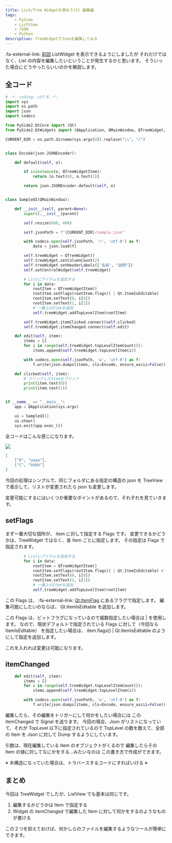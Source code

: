 ```yaml
---
title: List/Tree Widgetを使おう(2) 編集編
tags:
    - PySide
    - ListView
    - JSON
    - Python
description: TreeWidgetでJsonを編集してみる
---
```


:fa-external-link: [前回](./15_listwidget.md) ListWidget を表示できるようにしましたが
それだけではなく、List の内容を編集したいということが発生するかと思います。
そういった場合にどうやったらいいのかを解説します。

## 全コード

```python
# -*- coding: utf-8 -*-
import sys
import os.path
import json
import codecs

from PySide2.QtCore import (Qt)
from PySide2.QtWidgets import (QApplication, QMainWindow, QTreeWidget, QTreeWidgetItem)

CURRENT_DIR = os.path.dirname(sys.argv[0]).replace("\\", "/")


class Encode(json.JSONEncoder):

    def default(self, o):

        if isinstance(o, QTreeWidgetItem):
            return [o.text(0), o.text(1)]

        return json.JSONEncoder.default(self, o)


class SampleUI(QMainWindow):

    def __init__(self, parent=None):
        super().__init__(parent)

        self.resize(600, 400)

        self.jsonPath = f"{CURRENT_DIR}/sample.json"

        with codecs.open(self.jsonPath, 'r', 'utf-8') as f:
            data = json.load(f)

        self.treeWidget = QTreeWidget()
        self.treeWidget.setColumnCount(2)
        self.treeWidget.setHeaderLabels(['名前', "説明"])
        self.setCentralWidget(self.treeWidget)

        # Listにアイテムを追加する
        for i in data:
            rootItem = QTreeWidgetItem()
            rootItem.setFlags(rootItem.flags() | Qt.ItemIsEditable)
            rootItem.setText(0, i[0])
            rootItem.setText(1, i[1])
            # 一番上のItemを追加
            self.treeWidget.addTopLevelItem(rootItem)

        self.treeWidget.itemClicked.connect(self.clicked)
        self.treeWidget.itemChanged.connect(self.edit)

    def edit(self, item):
        items = []
        for i in range(self.treeWidget.topLevelItemCount()):
            items.append(self.treeWidget.topLevelItem(i))

        with codecs.open(self.jsonPath, 'w', 'utf-8') as f:
            f.write(json.dumps(items, cls=Encode, ensure_ascii=False))

    def clicked(self, item):
        # クリックしたItemをプリント
        print(item.text(0))
        print(item.text(1))


if __name__ == "__main__":
    app = QApplication(sys.argv)

    ui = SampleUI()
    ui.show()
    sys.exit(app.exec_())
```

全コードはこんな感じになります。

![](https://gyazo.com/9a3929a35983c28f44c243d3d9d4e760.gif)

```json
[
	["D", "aaaa"],
	["C", "bbbb"]
]
```

今回の処理はシンプルで、同じフォルダにある指定の構造の json を
TreeView で表示して、リストが変更されたら json も変更します。

変更可能にするにはいくつか重要なポイントがあるので、それぞれを見ていきます。

## setFlags

まず一番大切な個所が、 item に対して指定する Flags です。
変更できるかどうかは、TreeWidget ではなく、各 Item ごとに指定します。
その指定は Flags で指定されます。

```python
        # Listにアイテムを追加する
        for i in data:
            rootItem = QTreeWidgetItem()
            rootItem.setFlags(rootItem.flags() | Qt.ItemIsEditable) # この部分
            rootItem.setText(0, i[0])
            rootItem.setText(1, i[1])
            # 一番上のItemを追加
            self.treeWidget.addTopLevelItem(rootItem)
```

この Flags は、 :fa-external-link: [Qt.ItemFlag](https://doc.qt.io/qtforpython-5/PySide2/QtCore/Qt.html?highlight=itemflags#PySide2.QtCore.PySide2.QtCore.Qt.ItemFlag) にあるフラグで指定します。
編集可能にしたいのならば、 Qt.ItemIsEditable を追加します。

この Flags は、ビットフラグになっているので複数指定したい場合は | を使用します。
なので、現状デフォルトで指定されている Flags に対して（今回なら ItemIsEditable）
を指定したい場合は、 item.flags() | Qt.ItemIsEditable のようにして指定を追加します。

これを入れれば変更は可能になります。

## itemChanged

```python
    def edit(self, item):
        items = []
        for i in range(self.treeWidget.topLevelItemCount()):
            items.append(self.treeWidget.topLevelItem(i))

        with codecs.open(self.jsonPath, 'w', 'utf-8') as f:
            f.write(json.dumps(items, cls=Encode, ensure_ascii=False))
```

編集したら、その編集をトリガーにして何かをしたい場合には この itemChanged で Signal を送ります。
今回の場合、Json がリストになっていて、それが TopLevel 以下に指定されているので
TopLevel の数を数えて、全部の Item を Json に対して Dump するようにしています。

引数は、現在編集している Item のオブジェクトがくるので
編集したらその Item の値に対してなにかをする...みたいなのは
この書き方で作成ができます。

※ 木構造になっていた場合は、トラバースするコードにすればいける ※

## まとめ

今回は TreeWidget でしたが、ListView でも基本は同じです。

1. 編集するかどうかは Item で指定する
2. Widget の itemChanged で編集した Item に対して何かをするのようなものが書ける

この２つを抑えておけば、何かしらのファイルを編集するようなツールが簡単にできます。
